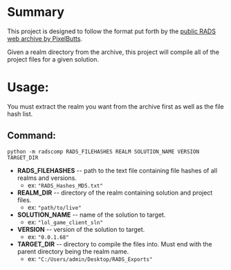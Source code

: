 # Summary
This project is designed to follow the format put forth by the [public RADS web archive by PixelButts](https://archive.org/details/league-of-legends-rads-patch-system-2010-2019).

Given a realm directory from the archive, this project will compile all of the project files for a given solution.

# Usage:
You must extract the realm you want from the archive first as well as the file hash list.

## Command:
`python -m radscomp RADS_FILEHASHES REALM SOLUTION_NAME VERSION TARGET_DIR`
* **RADS_FILEHASHES** -- path to the text file containing file hashes of all realms and versions.
  * ex: `"RADS_Hashes_MD5.txt"`
* **REALM_DIR** -- directory of the realm containing solution and project files.
  * ex: `"path/to/live"`
* **SOLUTION_NAME** -- name of the solution to target.
  * ex: `"lol_game_client_sln"`
* **VERSION** -- version of the solution to target.
  * ex: `"0.0.1.68"`
* **TARGET_DIR** -- directory to compile the files into. Must end with the parent directory being the realm name.
  * ex: `"C:/Users/admin/Desktop/RADS_Exports"`
  
